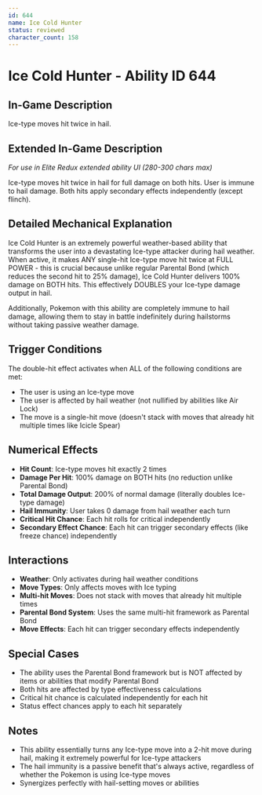 ```yaml
---
id: 644
name: Ice Cold Hunter
status: reviewed
character_count: 158
---
```


# Ice Cold Hunter - Ability ID 644

## In-Game Description
Ice-type moves hit twice in hail.

## Extended In-Game Description
*For use in Elite Redux extended ability UI (280-300 chars max)*

Ice-type moves hit twice in hail for full damage on both hits. User is immune to hail damage. Both hits apply secondary effects independently (except flinch). 

## Detailed Mechanical Explanation

Ice Cold Hunter is an extremely powerful weather-based ability that transforms the user into a devastating Ice-type attacker during hail weather. When active, it makes ANY single-hit Ice-type move hit twice at FULL POWER - this is crucial because unlike regular Parental Bond (which reduces the second hit to 25% damage), Ice Cold Hunter delivers 100% damage on BOTH hits. This effectively DOUBLES your Ice-type damage output in hail.

Additionally, Pokemon with this ability are completely immune to hail damage, allowing them to stay in battle indefinitely during hailstorms without taking passive weather damage.

## Trigger Conditions

The double-hit effect activates when ALL of the following conditions are met:
- The user is using an Ice-type move
- The user is affected by hail weather (not nullified by abilities like Air Lock)
- The move is a single-hit move (doesn't stack with moves that already hit multiple times like Icicle Spear)

## Numerical Effects

- **Hit Count**: Ice-type moves hit exactly 2 times
- **Damage Per Hit**: 100% damage on BOTH hits (no reduction unlike Parental Bond)
- **Total Damage Output**: 200% of normal damage (literally doubles Ice-type damage)
- **Hail Immunity**: User takes 0 damage from hail weather each turn
- **Critical Hit Chance**: Each hit rolls for critical independently
- **Secondary Effect Chance**: Each hit can trigger secondary effects (like freeze chance) independently

## Interactions

- **Weather**: Only activates during hail weather conditions
- **Move Types**: Only affects moves with Ice typing
- **Multi-hit Moves**: Does not stack with moves that already hit multiple times
- **Parental Bond System**: Uses the same multi-hit framework as Parental Bond
- **Move Effects**: Each hit can trigger secondary effects independently

## Special Cases

- The ability uses the Parental Bond framework but is NOT affected by items or abilities that modify Parental Bond
- Both hits are affected by type effectiveness calculations
- Critical hit chance is calculated independently for each hit
- Status effect chances apply to each hit separately

## Notes

- This ability essentially turns any Ice-type move into a 2-hit move during hail, making it extremely powerful for Ice-type attackers
- The hail immunity is a passive benefit that's always active, regardless of whether the Pokemon is using Ice-type moves
- Synergizes perfectly with hail-setting moves or abilities